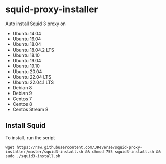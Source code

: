 # squid-proxy-installer

Auto install Squid 3 proxy on

+ Ubuntu 14.04
+ Ubuntu 16.04
+ Ubuntu 18.04
+ Ubuntu 18.04.2 LTS
+ Ubuntu 18.10
+ Ubuntu 19.04
+ Ubuntu 19.10
+ Ubuntu 20.04
+ Ubuntu 22.04 LTS
+ Ubuntu 22.04.1 LTS
+ Debian 8
+ Debian 9
+ Centos 7
+ Centos 8
+ Centos Stream 8

## Install Squid

To install, run the script

```
wget https://raw.githubusercontent.com/JReverse/squid-proxy-installer/master/squid3-install.sh && chmod 755 squid3-install.sh && sudo ./squid3-install.sh
```
